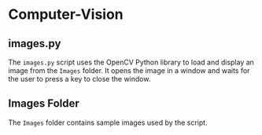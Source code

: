 # Computer-Vision

## images.py
The `images.py` script uses the OpenCV Python library to load and display an image from the `Images` folder. It opens the image in a window and waits for the user to press a key to close the window.

## Images Folder
The `Images` folder contains sample images used by the script.
